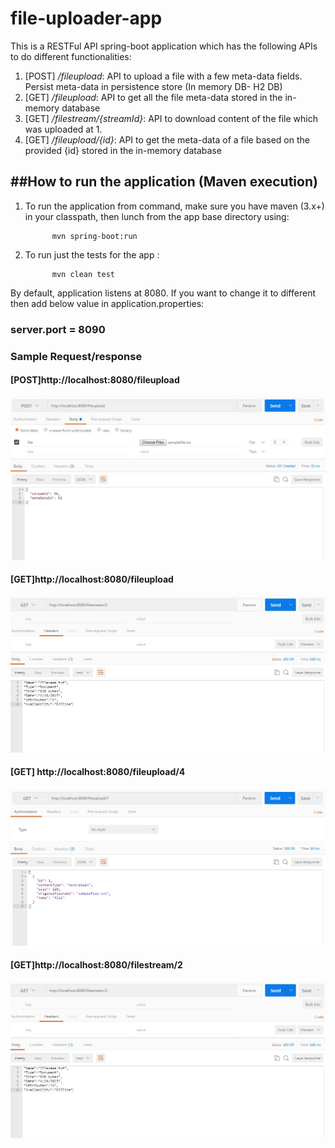 # file-uploader-app
This is a RESTFul API spring-boot application which has the following APIs to do different functionalities:
   1. [POST] _/fileupload_: API to upload a file with a few meta-data fields. Persist meta-data in persistence store (In memory DB- H2 DB)
   2. [GET] _/fileupload_: API to get all the file meta-data stored in the in-memory database
   3. [GET] _/filestream/{streamId}_: API to download content of the file which was uploaded at 1.
   4. [GET] _/fileupload/{id}_: API to get the meta-data of a file based on the provided {id} stored in the in-memory database
   
##How to run the application (Maven execution)
---------------


1. To run the application from command, make sure you have maven (3.x+) in your classpath, then lunch from the app base directory using:

			 mvn spring-boot:run

2. To run just the tests for the app :

			 mvn clean test
By default, application listens at 8080. If you want to change it to different then add below value in application.properties:
### server.port = 8090

### Sample Request/response
#### [POST]http://localhost:8080/fileupload 
![ScreenShot](https://github.com/yadab4u/file-uploader-app/blob/master/post.jpg)

#### [GET]http://localhost:8080/fileupload
![ScreenShot](https://github.com/yadab4u/file-uploader-app/blob/master/get-contents.jpg)

#### [GET] http://localhost:8080/fileupload/4
![ScreenShot](https://github.com/yadab4u/file-uploader-app/blob/master/get-fileid.jpg)

#### [GET]http://localhost:8080/filestream/2
![ScreenShot](https://github.com/yadab4u/file-uploader-app/blob/master/get-contents.jpg)
